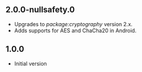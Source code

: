 ## 2.0.0-nullsafety.0

* Upgrades to _package:cryptography_ version 2.x.
* Adds supports for AES and ChaCha20 in Android.

## 1.0.0

* Initial version
